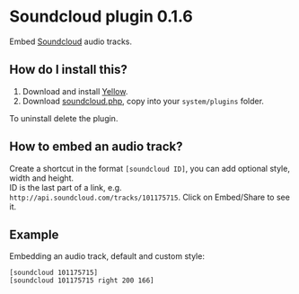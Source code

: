 Soundcloud plugin 0.1.6
=======================
Embed [Soundcloud](http://www.soundcloud.com/) audio tracks.

How do I install this?
----------------------
1. Download and install [Yellow](https://github.com/markseu/yellowcms/).  
2. Download [soundcloud.php](soundcloud.php?raw=true), copy into your `system/plugins` folder.  

To uninstall delete the plugin.

How to embed an audio track?
----------------------------
Create a shortcut in the format `[soundcloud ID]`, you can add optional style, width and height.    
ID is the last part of a link, e.g. `http://api.soundcloud.com/tracks/101175715`. Click on Embed/Share to see it.

Example
-------
Embedding an audio track, default and custom style:

    [soundcloud 101175715]
    [soundcloud 101175715 right 200 166]